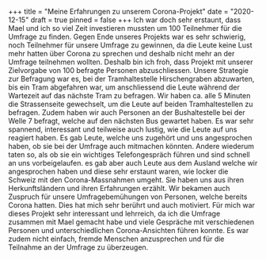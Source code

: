 +++
title = "Meine Erfahrungen zu unserem Corona-Projekt"
date = "2020-12-15"
draft = true
pinned = false
+++
Ich war doch sehr erstaunt, dass Mael und ich so viel Zeit investieren mussten um 100 Teilnehmer für die Umfrage zu finden. Gegen Ende unseres Projekts war es sehr schwierig, noch Teilnehmer für unsere Umfrage zu gewinnen, da die Leute keine Lust mehr hatten über Corona zu sprechen und deshalb nicht mehr an der Umfrage teilnehmen wollten. Deshalb bin ich froh, dass Projekt mit unserer Zielvorgabe von 100 befragte Personen abzuschliessen. Unsere Strategie zur Befragung war es, bei der Tramhaltestelle Hirschengraben abzuwarten, bis ein Tram abgefahren war, um anschliessend die Leute während der Wartezeit auf das nächste Tram zu befragen.               Wir haben ca. alle 5 Minuten die Strassenseite gewechselt, um die Leute auf beiden Tramhaltestellen zu befragen. Zudem haben wir auch Personen an der Bushaltestelle bei der Welle 7 befragt, welche auf den nächsten Bus gewartet haben. Es war sehr spannend, interessant und teilweise auch lustig, wie die Leute auf uns reagiert haben. Es gab Leute, welche uns zugehört und uns angesprochen haben, ob sie bei der Umfrage auch mitmachen könnten. Andere wiederum taten so, als ob sie ein wichtiges Telefongespräch führen und sind schnell an uns vorbeigelaufen. es gab aber auch Leute aus dem Ausland welche wir angesprochen haben und diese sehr erstaunt waren, wie locker die Schweiz mit den Corona-Massnahmen umgeht. Sie haben uns aus ihren Herkunftsländern und ihren Erfahrungen erzählt. Wir bekamen auch Zuspruch für unsere Umfragebemühungen von Personen,              welche bereits Corona hatten. Dies hat mich sehr berührt und auch motiviert. Für mich war dieses Projekt sehr interessant und lehrreich, da ich die Umfrage zusammen mit Mael gemacht habe und viele Gespräche mit verschiedenen Personen und unterschiedlichen Corona-Ansichten führen konnte. Es war zudem nicht einfach, fremde Menschen anzusprechen und für die Teilnahme an der Umfrage zu überzeugen.